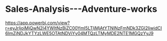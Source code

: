 # Sales-Analysis---Adventure-works
https://app.powerbi.com/view?r=eyJrIjoiMjQwN2I4YWItNzBiZC00YmI5LTljMjAtYTNlNzFmNDk3ZGI2IiwidCI6ImZjNDJkYTYzLWE5OTAtNDViYy04MTQzLTMyMDE2NTE1MGQzYyJ9
